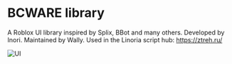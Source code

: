 # BCWARE library
A Roblox UI library inspired by Splix, BBot and many others. Developed by Inori. Maintained by Wally.
Used in the Linoria script hub: https://ztreh.ru/

![UI](https://i.imgur.com/qs0Hqc6.png)
